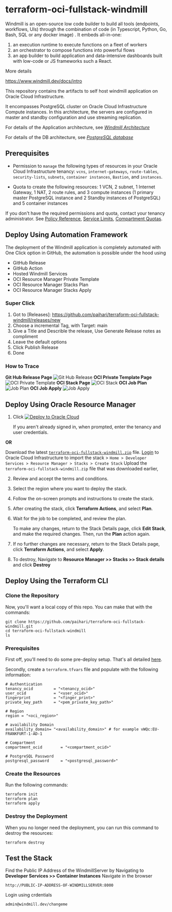 # terraform-oci-fullstack-windmill

Windmill is an open-source low code builder to build all tools (endpoints, workflows, UIs) through the combination of code (in Typescript, Python, Go, Bash, SQL or any docker image) . It embeds all-in-one:

1) an execution runtime to execute functions on a fleet of workers
2) an orchestrator to compose functions into powerful flows 
3) an app builder to build application and data-intensive dashboards built with low-code or JS frameworks such a React.

More details

https://www.windmill.dev/docs/intro

This repository contains the artifacts to self host windmill application on Oracle Cloud Infrastructure.

It encompasses PostgreSQL cluster on Oracle Cloud Infrastructure Compute instances. In this architecture, the servers are configured in master and standby configuration and use streaming replication.

For details of the Application architecture, see [_Windmill Architecture_](https://docs.oracle.com/en/solutions/deploy-postgresql-db/index.html)

For details of the DB architecture, see [_PostgreSQL database_](https://docs.oracle.com/en/solutions/deploy-postgresql-db/index.html)

## Prerequisites

- Permission to `manage` the following types of resources in your Oracle Cloud Infrastructure tenancy: `vcns`, `internet-gateways`, `route-tables`, `security-lists`, `subnets`, `container instances`, `Bastion`, and `instances`.

- Quota to create the following resources: 1 VCN, 2 subnet, 1 Internet Gateway, 1 NAT,  2 route rules, and 3 compute instances (1 primary master PostgreSQL instance and 2 Standby instances of PostgreSQL) and 5 container instances

If you don't have the required permissions and quota, contact your tenancy administrator. See [Policy Reference](https://docs.cloud.oracle.com/en-us/iaas/Content/Identity/Reference/policyreference.htm), [Service Limits](https://docs.cloud.oracle.com/en-us/iaas/Content/General/Concepts/servicelimits.htm), [Compartment Quotas](https://docs.cloud.oracle.com/iaas/Content/General/Concepts/resourcequotas.htm).

## Deploy Using Automation Framework
The deployment of the Windmill application is completely automated with One Click option in GitHub, the automation is possible under the hood using

- GitHub Release
- GitHub Action
- Hosted Windmill Services
- OCI Resource Manager Private Template
- OCI Resource Manager Stacks Plan
- OCI Resource Manager Stacks Apply

### Super Click

1. Got to [Releases]: https://github.com/paihari/terraform-oci-fullstack-windmill/releases/new
2. Choose a incremental Tag, with Target: main
3. Give a Title and Describle the release, Use Generate Release notes as compliment
4. Leave the default options
5. Click Publish Release
6. Done

### How to Trace


**Git Hub Release Page**
![Git Hub Release](https://github.com/paihari/terraform-oci-fullstack-windmill/blob/module_branch/images/Snip20231023_3.png)
**OCI Private Template Page**
![OCI Private Template ](https://github.com/paihari/terraform-oci-fullstack-windmill/blob/module_branch/images/Snip20231023_3.png)
**OCI Stack Page**
![OCI Stack ](https://github.com/paihari/terraform-oci-fullstack-windmill/blob/module_branch/images/Snip20231023_3.png)
**OCI Job Plan**
![Job Plan ](https://github.com/paihari/terraform-oci-fullstack-windmill/blob/module_branch/images/Snip20231023_3.png)
**OCI Job Apply**
![Job Apply ](https://github.com/paihari/terraform-oci-fullstack-windmill/blob/module_branch/images/Snip20231023_3.png)


## Deploy Using Oracle Resource Manager

1. Click [![Deploy to Oracle Cloud](https://oci-resourcemanager-plugin.plugins.oci.oraclecloud.com/latest/deploy-to-oracle-cloud.svg)](https://cloud.oracle.com/resourcemanager/stacks/create?region=home&zipUrl=https://github.com/paihari/terraform-oci-fullstack-windmill/releases/latest/download/terraform-oci-fullstack-windmill.zip)

    If you aren't already signed in, when prompted, enter the tenancy and user credentials.

**OR**

Download the latest [`terraform-oci-fullstack-windmill.zip`](../../releases/latest/download/terraform-oci-fullstack-windmill.zip) file. [Login](https://cloud.oracle.com/resourcemanager/stacks/create) to Oracle Cloud Infrastructure to import the stack
    > `Home > Developer Services > Resource Manager > Stacks > Create Stack`
Upload the `terraform-oci-fullstack-windmill.zip` file that was downloaded earlier,    

2. Review and accept the terms and conditions.

3. Select the region where you want to deploy the stack.

4. Follow the on-screen prompts and instructions to create the stack.

5. After creating the stack, click **Terraform Actions**, and select **Plan**.

6. Wait for the job to be completed, and review the plan.

    To make any changes, return to the Stack Details page, click **Edit Stack**, and make the required changes. Then, run the **Plan** action again.

7. If no further changes are necessary, return to the Stack Details page, click **Terraform Actions**, and select **Apply**. 

8. To destroy, Navigate to **Resource Manager >> Stacks >> Stack details** and click **Destroy**


## Deploy Using the Terraform CLI

### Clone the Repository
Now, you'll want a local copy of this repo. You can make that with the commands:

    git clone https://github.com/paihari/terraform-oci-fullstack-windmill.git
    cd terraform-oci-fullstack-windmill
    ls

### Prerequisites
First off, you'll need to do some pre-deploy setup.  That's all detailed [here](https://github.com/cloud-partners/oci-prerequisites).

Secondly, create a `terraform.tfvars` file and populate with the following information:

```
# Authentication
tenancy_ocid         = "<tenancy_ocid>"
user_ocid            = "<user_ocid>"
fingerprint          = "<finger_print>"
private_key_path     = "<pem_private_key_path>"

# Region
region = "<oci_region>"

# availability Domain 
availability_domain= "<availability_domain>" # for example vWQc:EU-FRANKFURT-1-AD-1

# Compartment
compartment_ocid        = "<compartment_ocid>"

# PostgreSQL Password
postgresql_password     = "<postgresql_password>"

````

### Create the Resources
Run the following commands:

    terraform init
    terraform plan
    terraform apply

### Destroy the Deployment
When you no longer need the deployment, you can run this command to destroy the resources:

    terraform destroy

## Test the Stack
Find the Public IP Address of the WindmillServer  by Navigating to **Developer Services >> Container Instances** 
Navigate in the browser
```
http://PUBLIC-IP-ADDRESS-OF-WINDMILLSERVER:8000

```

Login using crdentials

```
admin@windmill.dev/changeme

```






